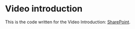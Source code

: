 # Video introduction
This is the code written for the Video Introduction: [SharePoint](https://sotonac.sharepoint.com/sites/InnovationCamp2025/SitePages/Hackathon.aspx?CID=ed0314b0-ae87-4353-82cc-400ed4b24c67#tutorials).
